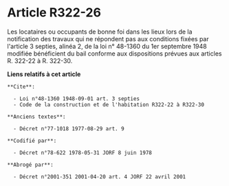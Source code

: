 # Article R322-26

Les locataires ou occupants de bonne foi dans les lieux lors de la notification des travaux qui ne répondent pas aux
conditions fixées par l'article 3 septies, alinéa 2, de la loi n° 48-1360 du 1er septembre 1948 modifiée bénéficient du bail
conforme aux dispositions prévues aux articles R. 322-22 à R. 322-30.

**Liens relatifs à cet article**

	**Cite**:

	  - Loi n°48-1360 1948-09-01 art. 3 septies
	  - Code de la construction et de l'habitation R322-22 à R322-30

	**Anciens textes**:

	  - Décret n°77-1018 1977-08-29 art. 9

	**Codifié par**:

	  - Décret n°78-622 1978-05-31 JORF 8 juin 1978

	**Abrogé par**:

	  - Décret n°2001-351 2001-04-20 art. 4 JORF 22 avril 2001
